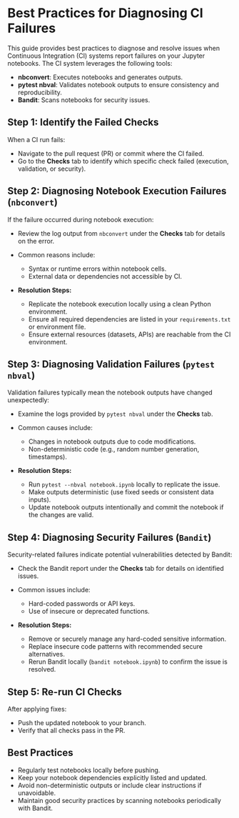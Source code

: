 # Best Practices for Diagnosing CI Failures

This guide provides best practices to diagnose and resolve issues when Continuous Integration (CI) systems report failures on your Jupyter notebooks. The CI system leverages the following tools:

- **nbconvert**: Executes notebooks and generates outputs.
- **pytest nbval**: Validates notebook outputs to ensure consistency and reproducibility.
- **Bandit**: Scans notebooks for security issues.

## Step 1: Identify the Failed Checks

When a CI run fails:

- Navigate to the pull request (PR) or commit where the CI failed.
- Go to the **Checks** tab to identify which specific check failed (execution, validation, or security).

## Step 2: Diagnosing Notebook Execution Failures (`nbconvert`)

If the failure occurred during notebook execution:

- Review the log output from `nbconvert` under the **Checks** tab for details on the error.
- Common reasons include:
  - Syntax or runtime errors within notebook cells.
  - External data or dependencies not accessible by CI.

- **Resolution Steps:**
  - Replicate the notebook execution locally using a clean Python environment.
  - Ensure all required dependencies are listed in your `requirements.txt` or environment file.
  - Ensure external resources (datasets, APIs) are reachable from the CI environment.

## Step 3: Diagnosing Validation Failures (`pytest nbval`)

Validation failures typically mean the notebook outputs have changed unexpectedly:

- Examine the logs provided by `pytest nbval` under the **Checks** tab.
- Common causes include:
  - Changes in notebook outputs due to code modifications.
  - Non-deterministic code (e.g., random number generation, timestamps).

- **Resolution Steps:**
  - Run `pytest --nbval notebook.ipynb` locally to replicate the issue.
  - Make outputs deterministic (use fixed seeds or consistent data inputs).
  - Update notebook outputs intentionally and commit the notebook if the changes are valid.

## Step 4: Diagnosing Security Failures (`Bandit`)

Security-related failures indicate potential vulnerabilities detected by Bandit:

- Check the Bandit report under the **Checks** tab for details on identified issues.
- Common issues include:
  - Hard-coded passwords or API keys.
  - Use of insecure or deprecated functions.

- **Resolution Steps:**
  - Remove or securely manage any hard-coded sensitive information.
  - Replace insecure code patterns with recommended secure alternatives.
  - Rerun Bandit locally (`bandit notebook.ipynb`) to confirm the issue is resolved.

## Step 5: Re-run CI Checks

After applying fixes:

- Push the updated notebook to your branch.
- Verify that all checks pass in the PR.

## Best Practices

- Regularly test notebooks locally before pushing.
- Keep your notebook dependencies explicitly listed and updated.
- Avoid non-deterministic outputs or include clear instructions if unavoidable.
- Maintain good security practices by scanning notebooks periodically with Bandit.

